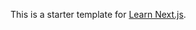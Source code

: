 This is a starter template for [Learn Next.js](https://nextjs.org/learn).


























































































































